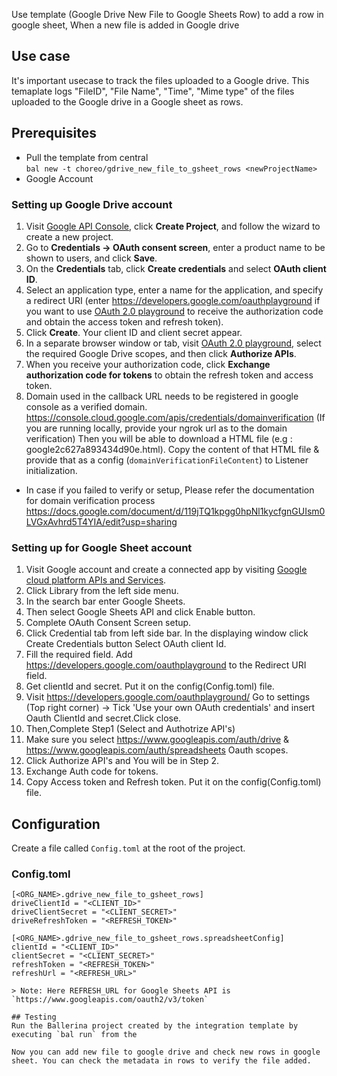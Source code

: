 Use template (Google Drive New File to Google Sheets Row) to add a row in google sheet, When a new file is added in Google drive

## Use case
It's important usecase to track the files uploaded to a Google drive.
This temaplate logs "FileID", "File Name", "Time", "Mime type" of the files uploaded to the Google drive in a Google sheet as rows.

## Prerequisites
* Pull the template from central  
`bal new -t choreo/gdrive_new_file_to_gsheet_rows <newProjectName>`
* Google Account


### Setting up Google Drive account
1. Visit [Google API Console](https://console.developers.google.com), click **Create Project**, and follow the wizard to create a new project.
2. Go to **Credentials -> OAuth consent screen**, enter a product name to be shown to users, and click **Save**.
3. On the **Credentials** tab, click **Create credentials** and select **OAuth client ID**. 
4. Select an application type, enter a name for the application, and specify a redirect URI (enter https://developers.google.com/oauthplayground if you want to use 
[OAuth 2.0 playground](https://developers.google.com/oauthplayground) to receive the authorization code and obtain the 
access token and refresh token). 
5. Click **Create**. Your client ID and client secret appear. 
6. In a separate browser window or tab, visit [OAuth 2.0 playground](https://developers.google.com/oauthplayground), select the required Google Drive scopes, and then click **Authorize APIs**.
7. When you receive your authorization code, click **Exchange authorization code for tokens** to obtain the refresh token and access token.
8. Domain used in the callback URL needs to be registered in google console as a verified domain.
https://console.cloud.google.com/apis/credentials/domainverification
(If you are running locally, provide your ngrok url as to the domain verification)
Then you will be able to download a HTML file (e.g : google2c627a893434d90e.html). 
Copy the content of that HTML file & provide that as a config (`domainVerificationFileContent`) to Listener initialization.

* In case if you failed to verify or setup, Please refer the documentation for domain verification process 
https://docs.google.com/document/d/119jTQ1kpgg0hpNl1kycfgnGUIsm0LVGxAvhrd5T4YIA/edit?usp=sharing

### Setting up for Google Sheet account

1. Visit Google account and create a connected app by visiting [Google cloud platform APIs and Services](https://console.cloud.google.com/apis/dashboard). 
2. Click Library from the left side menu.
3. In the search bar enter Google Sheets.
4. Then select Google Sheets API and click Enable button.
5. Complete OAuth Consent Screen setup.
6. Click Credential tab from left side bar. In the displaying window click Create Credentials button
Select OAuth client Id.
7. Fill the required field. Add https://developers.google.com/oauthplayground to the Redirect URI field.
8. Get clientId and secret. Put it on the config(Config.toml) file.
9. Visit https://developers.google.com/oauthplayground/ 
    Go to settings (Top right corner) -> Tick 'Use your own OAuth credentials' and insert Oauth ClientId and secret.Click close.
10. Then,Complete Step1 (Select and Authotrize API's)
11. Make sure you select https://www.googleapis.com/auth/drive & https://www.googleapis.com/auth/spreadsheets Oauth scopes.
12. Click Authorize API's and You will be in Step 2.
13. Exchange Auth code for tokens.
14. Copy Access token and Refresh token. Put it on the config(Config.toml) file.

## Configuration
Create a file called `Config.toml` at the root of the project.

### Config.toml 
```
[<ORG_NAME>.gdrive_new_file_to_gsheet_rows]
driveClientId = "<CLIENT_ID>"
driveClientSecret = "<CLIENT_SECRET>"
driveRefreshToken = "<REFRESH_TOKEN>"

[<ORG_NAME>.gdrive_new_file_to_gsheet_rows.spreadsheetConfig]
clientId = "<CLIENT_ID>"
clientSecret = "<CLIENT_SECRET>"
refreshToken = "<REFRESH_TOKEN>"
refreshUrl = "<REFRESH_URL>"

> Note: Here REFRESH_URL for Google Sheets API is `https://www.googleapis.com/oauth2/v3/token`

## Testing
Run the Ballerina project created by the integration template by executing `bal run` from the 

Now you can add new file to google drive and check new rows in google sheet. You can check the metadata in rows to verify the file added.

